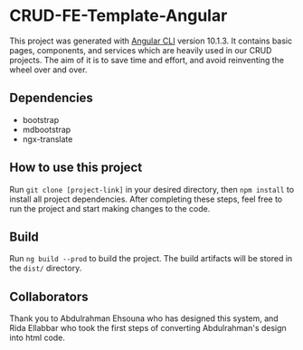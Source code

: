 # CRUD-FE-Template-Angular

This project was generated with [Angular CLI](https://github.com/angular/angular-cli) version 10.1.3. It contains basic pages, components, and services which are heavily used in our CRUD projects. The aim of it is to save time and effort, and avoid reinventing the wheel over and over.

## Dependencies

- bootstrap
- mdbootstrap
- ngx-translate

## How to use this project

Run `git clone [project-link]` in your desired directory, then `npm install` to install all project dependencies. After completing these steps, feel free to run the project and start making changes to the code. 

## Build

Run `ng build --prod` to build the project. The build artifacts will be stored in the `dist/` directory. 
## Collaborators

Thank you to Abdulrahman Ehsouna who has designed this system, and Rida Ellabbar who took the first steps of converting Abdulrahman's design into html code.
